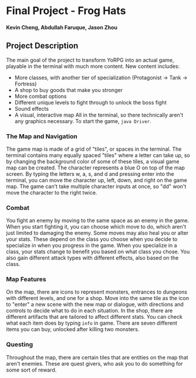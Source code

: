 # Final Project - Frog Hats
#### Kevin Cheng, Abdullah Faruque, Jason Zhou

## Project Description
The main goal of the project to transform YoRPG into an actual game, playable in the terminal with
much more content. New content includes:
* More classes, with another tier of specialization (Protagonist -> Tank -> Fortress)
* A shop to buy goods that make you stronger
* More combat options
* Different unique levels to fight through to unlock the boss fight
* Sound effects
* A visual, interactive map
All in the terminal, so there technically aren't any graphics necessary. To start the game, 
```java Driver```.

### The Map and Navigation
The game map is made of a grid of "tiles", or spaces in the terminal. The terminal contains many
equally spaced "tiles" where a letter can take up, so by changing the background color of some of
these tiles, a visual game map can be created. The character represents a blue O on top of the map
screen. By typing the letters w, a, s, and d and pressing enter into the terminal, you can move the 
character up, left, down, and right on the game map. The game can't take multiple character inputs
at once, so "dd" won't move the character to the right twice.

### Combat
You fight an enemy by moving to the same space as an enemy in the game. When you start fighting it,
you can choose which move to do, which aren't just limited to damaging the enemy. Some moves may
also heal you or alter your stats. These depend on the class you choose when you decide to
specialize in when you progress in the game. When you specialize in a class, your stats change to
benefit you based on what class you chose. You also gain different attack types with different
effects, also based on the class. 

### Map Features
On the map, there are icons to represent monsters, entrances to dungeons with different levels, and
one for a shop. Move into the same tile as the icon to "enter" a new scene with the new map or
dialogue, with directions and controls to decide what to do in each situation. In the shop, there
are different artifacts that are tailored to affect different stats. You can check what each item
does by typing ```info``` in game. There are seven different items you can buy, unlocked after
killing two monsters.

### Questing
Throughout the map, there are certain tiles that are entities on the map that aren't enemies. These
are quest givers, who ask you to do something for some sort of reward. 
